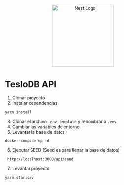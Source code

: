 <p align="center">
  <a href="http://nestjs.com/" target="blank"><img src="https://nestjs.com/img/logo-small.svg" width="200" alt="Nest Logo" /></a>
</p>

# TesloDB API

1. Clonar proyecto
2. Instalar dependencias 
```
yarn install
```
3. Clonar el archivo ```.env.template``` y renombrar a ```.env```
4. Cambiar las variables de entorno
5. Levantar la base de datos
```
docker-compose up -d
```
6. Ejecutar SEED (Seed es para llenar la base de datos)
 ```
  http://localhost:3000/api/seed
 ```
7. Levantar proyecto
 ```
 yarn star:dev
 ``` 
